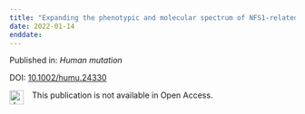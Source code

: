```yaml
---
title: "Expanding the phenotypic and molecular spectrum of NFS1-related disorders that cause functional deficiencies in mitochondrial and cytosolic iron-sulfur cluster containing enzymes."
date: 2022-01-14
enddate:
---
```


Published in: *Human mutation*

DOI: [10.1002/humu.24330](https://doi.org/10.1002/humu.24330)

<img src=https://upload.wikimedia.org/wikipedia/commons/thumb/0/0e/Closed_Access_logo_transparent.svg/1200px-Closed_Access_logo_transparent.svg.png alt="drawing" width="25" align="left"/> &nbsp;&nbsp;&nbsp;This publication is not available in Open Access.


